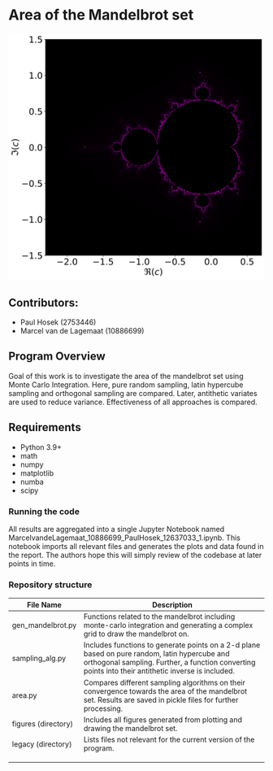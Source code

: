 # Area of the Mandelbrot set

![alt text](figures/mandelbrot_magenta_final.svg)
## Contributors:

* Paul Hosek (2753446)
* Marcel van de Lagemaat (10886699)

## Program Overview
Goal of this work is to investigate the area of the mandelbrot set using Monte Carlo Integration.
Here, pure random sampling, latin hypercube sampling and orthogonal sampling are compared.
Later, antithetic variates are used to reduce variance.
Effectiveness of all approaches is compared.

## Requirements
* Python 3.9+
* math
* numpy
* matplotlib
* numba
* scipy


### Running the code

All results are aggregated into a single Jupyter Notebook named MarcelvandeLagemaat_10886699_PaulHosek_12637033_1.ipynb.
This notebook imports all relevant files and generates the plots and data found in the report.
The authors hope this will simply review of the codebase at later points in time.

### Repository structure


| File Name           | Description                                                                                                                                                                                          |
|---------------------|------------------------------------------------------------------------------------------------------------------------------------------------------------------------------------------------------|
| gen_mandelbrot.py   | Functions related to the mandelbrot including monte-carlo integration and generating a complex grid to draw the mandelbrot on.                                                                       |
| sampling_alg.py     | Includes functions to generate points on a 2-d plane based on pure random, latin hypercube and orthogonal sampling. Further, a function converting points into their antithetic inverse is included. |
| area.py             | Compares different sampling algorithms on their convergence towards the area of the mandelbrot set. Results are saved in pickle files for further processing.                                        |
| figures (directory) | Includes all figures generated from plotting and drawing the mandelbrot set.                                                                                                                         |
| legacy (directory)  | Lists files not relevant for the current version of the program.                                                                                                                                     |
|                     |                                                                                                                                                                                                      |
|                     |                                                                                                                                                                                                      |
|                     |                                                                                                                                                                                                      |